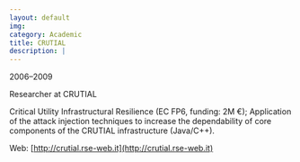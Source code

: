 ```yaml
---
layout: default
img:
category: Academic
title: CRUTIAL
description: |
---
```

2006–2009

Researcher at CRUTIAL

Critical Utility Infrastructural Resilience (EC FP6, funding: 2M &euro;); Application of the attack injection techniques to increase the dependability of core components of the CRUTIAL infrastructure (Java/C++).

Web: [http://crutial.rse-web.it](http://crutial.rse-web.it)

